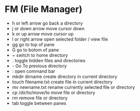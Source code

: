 # FM (File Manager)

- h or left arrow go back a directory
- j or down arrow move cursor down
- k or up arrow move cursor up
- l or right arrow open selected folder / view file
- gg go to top of pane
- G go to botom of pane
- ~ switch to home directory
- . toggle hidden files and directories
- \- Go To previous directory
- : open command bar
- mkdir dirname create directory in current directory
- touch filename.txt create file in current directory
- mv newname.txt rename currently selected file or directory
- cp /dir/to/move/to move file or directory
- rm remove file or directory
- tab toggle between panes
